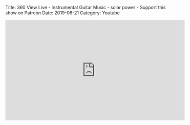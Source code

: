 Title: 360 View Live - Instrumental Guitar Music - solar power - Support this show on Patreon
Date: 2019-06-21
Category: Youtube

<iframe width="560" height="315" src="https://www.youtube.com/embed/ADXJjFNTYi8" title="YouTube video player" frameborder="0" allow="accelerometer; autoplay; clipboard-write; encrypted-media; gyroscope; picture-in-picture" allowfullscreen></iframe>

